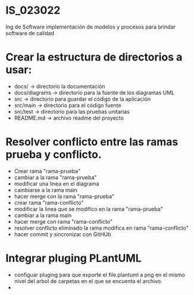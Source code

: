 # IS_023022
Ing de Software implementación de modelos y procesos para brindar software de calidad

# Crear la estructura de directorios a usar:
  * docs/ -> directorio la documentación
  * docs/diagrams -> directorio para la fuente de los diagramas UML
  * src -> directorio para guardar el código de la aplicación
  * src/main -> directorio para el código fuente
  * src/test -> directorio para las pruebas unitarias
  * README.md -> archivo readme del proyecto



# Resolver conflicto entre las ramas prueba y conflicto.
  * Crear rama "rama-prueba"
  * cambiar a la rama "rama-prueba"
  * modificar una linea en el diagrama
  * cambiarse a la rama main
  * hacer merge con la rama "rama-prueba"
  * crear rama "rama-conflicto"
  * modificar la linea que se modifico en la rama "rama-prueba"
  * cambiar a la rama main
  * hacer merge con rama "rama-conflicto"
  * resolver conflicto eliminado la rama modifica en rama "rama-conflicto"
  * hacer commit y sincronizar con GitHUb

# Integrar pluging PLantUML
  
  * configuar pluging para que exporte el file.plantuml a png en el mismo nivel del arbol de carpetas en el que se encuenta el archivo.
  *
